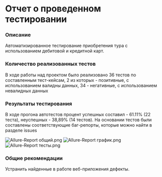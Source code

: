 # Отчет о проведенном тестировании

### Описание 

Автоматизированное тестирование приобретения тура с использованием дебитовой и кредитной карт.

### Количество реализованных тестов

В ходе работы над проектом было реализовано 36 тестов по составленным тест-кейсам, 2 из которых - позитивные, с использованием валидны данных, 34 - негативные, с использованием невалидных данных

### Результаты тестирования

В ходе прогона автотестов процент успешных составил - 61.11% (22 теста), неуспешных - 38,89% (14 тестов). На основании тестов были составлены соответствующие баг-репорты, которые можно найти в разделе issues

![Allure-Report общий.png](..%2FAllure-Report%20%EE%E1%F9%E8%E9.png)
![Allure-Report график.png](..%2FAllure-Report%20%E3%F0%E0%F4%E8%EA.png)
![Allure-Report тесты.png](..%2FAllure-Report%20%F2%E5%F1%F2%FB.png)

### Общие рекомендации 

Устранить найденные в работе веб-приложения дефекты.
 

